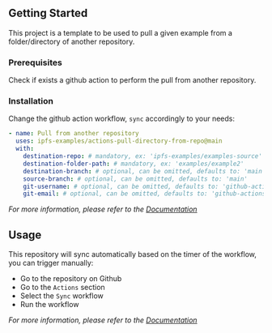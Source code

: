 ## Getting Started

This project is a template to be used to pull a given example from a folder/directory of another repository.

### Prerequisites

Check if exists a github action to perform the pull from another repository.

### Installation

Change the github action workflow, `sync` accordingly to your needs:

``` yaml
- name: Pull from another repository
  uses: ipfs-examples/actions-pull-directory-from-repo@main
  with:
    destination-repo: # mandatory, ex: 'ipfs-examples/examples-source'
    destination-folder-path: # mandatory, ex: 'examples/example2'
    destination-branch: # optional, can be omitted, defaults to: 'main'
    source-branch: # optional, can be omitted, defaults to: 'main'
    git-username: # optional, can be omitted, defaults to: 'github-actions'
    git-email: # optional, can be omitted, defaults to: 'github-actions@github.com'
```

_For more information, please refer to the [Documentation](https://github.com/ipfs-examples/actions-pull-directory-from-repo)_

## Usage

This repository will sync automatically based on the timer of the workflow, you can trigger manually:

- Go to the repository on Github
- Go to the `Actions` section
- Select the `Sync` workflow
- Run the workflow

_For more information, please refer to the [Documentation](https://docs.github.com/en/actions/managing-workflow-runs/manually-running-a-workflow)_
